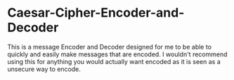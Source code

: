 # Caesar-Cipher-Encoder-and-Decoder
This is a message Encoder and Decoder designed for me to be able to quickly and easily make messages that are encoded. I wouldn't recommend using this for anything you would actually want encoded as it is seen as a unsecure way to encode.

